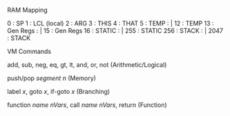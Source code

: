 RAM Mapping

   0 : SP
   1 : LCL (local)
   2 : ARG
   3 : THIS
   4 : THAT
   5 : TEMP
     : |
  12 : TEMP
  13 : Gen Regs
     : |
  15 : Gen Regs
  16 : STATIC
     : |
 255 : STATIC
 256 : STACK
     : |
2047 : STACK

VM Commands

add, sub, neg, eq, gt, lt, and, or, not (Arithmetic/Logical)

push/pop *segment* *n* (Memory)

label *x*, goto *x*, if-goto *x* (Branching)

function *name* *nVars*, call *name* *nVars*, return (Function)